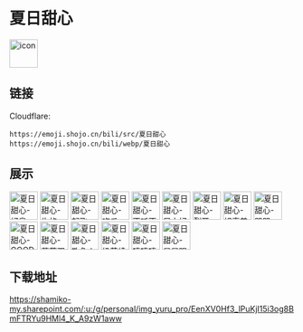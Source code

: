 # 夏日甜心
<img src="https://emoji.shojo.cn/bili/src/夏日甜心/icon.png" width="50" height="50" alt="icon">

## 链接
Cloudflare:
```
https://emoji.shojo.cn/bili/src/夏日甜心
https://emoji.shojo.cn/bili/webp/夏日甜心
```
## 展示
<img src="https://emoji.shojo.cn/bili/src/夏日甜心/夏日甜心-好臭.png" width="50" height="50" alt="夏日甜心-好臭">
<img src="https://emoji.shojo.cn/bili/src/夏日甜心/夏日甜心-牛的.png" width="50" height="50" alt="夏日甜心-牛的">
<img src="https://emoji.shojo.cn/bili/src/夏日甜心/夏日甜心-起飞.png" width="50" height="50" alt="夏日甜心-起飞">
<img src="https://emoji.shojo.cn/bili/src/夏日甜心/夏日甜心-吃瓜.png" width="50" height="50" alt="夏日甜心-吃瓜">
<img src="https://emoji.shojo.cn/bili/src/夏日甜心/夏日甜心-不听不听.png" width="50" height="50" alt="夏日甜心-不听不听">
<img src="https://emoji.shojo.cn/bili/src/夏日甜心/夏日甜心-早上好.png" width="50" height="50" alt="夏日甜心-早上好">
<img src="https://emoji.shojo.cn/bili/src/夏日甜心/夏日甜心-裂开.png" width="50" height="50" alt="夏日甜心-裂开">
<img src="https://emoji.shojo.cn/bili/src/夏日甜心/夏日甜心-姐真美.png" width="50" height="50" alt="夏日甜心-姐真美">
<img src="https://emoji.shojo.cn/bili/src/夏日甜心/夏日甜心-哭哭.png" width="50" height="50" alt="夏日甜心-哭哭">
<img src="https://emoji.shojo.cn/bili/src/夏日甜心/夏日甜心-GOOD.png" width="50" height="50" alt="夏日甜心-GOOD">
<img src="https://emoji.shojo.cn/bili/src/夏日甜心/夏日甜心-蒙蔽双眼.png" width="50" height="50" alt="夏日甜心-蒙蔽双眼">
<img src="https://emoji.shojo.cn/bili/src/夏日甜心/夏日甜心-欺负人.png" width="50" height="50" alt="夏日甜心-欺负人">
<img src="https://emoji.shojo.cn/bili/src/夏日甜心/夏日甜心-奶茶续命.png" width="50" height="50" alt="夏日甜心-奶茶续命">
<img src="https://emoji.shojo.cn/bili/src/夏日甜心/夏日甜心-嘻嘻嘻.png" width="50" height="50" alt="夏日甜心-嘻嘻嘻">
<img src="https://emoji.shojo.cn/bili/src/夏日甜心/夏日甜心-星星眼.png" width="50" height="50" alt="夏日甜心-星星眼">

## 下载地址

https://shamiko-my.sharepoint.com/:u:/g/personal/img_yuru_pro/EenXV0Hf3_lPuKjI15i3og8BmFTRYu9HMl4_K_A9zW1aww